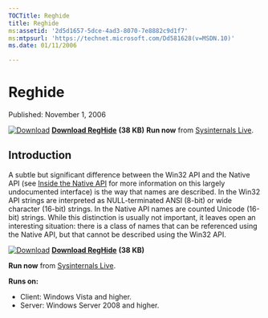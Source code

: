 ```yaml
--- 
TOCTitle: Reghide
title: Reghide
ms:assetid: '2d5d1657-5dce-4ad3-8070-7e8882c9d1f7'
ms:mtpsurl: 'https://technet.microsoft.com/Dd581628(v=MSDN.10)'
ms.date: 01/11/2006

---
```


Reghide
=======

Published: November 1, 2006

[![Download](/media/landing/sysinternals/download_sm.png)](https://download.sysinternals.com/files/RegHide.zip) [**Download RegHide**](https://download.sysinternals.com/files/RegHide.zip) **(38 KB)** 
**Run now** from [Sysinternals Live](https://live.sysinternals.com/Reghide.exe).


## Introduction

A subtle but significant difference between the Win32 API and the Native
API (see [Inside the Native API](~/learn/inside-native-applications.md) for
more information on this largely undocumented interface) is the way that
names are described. In the Win32 API strings are interpreted as
NULL-terminated ANSI (8-bit) or wide character (16-bit) strings. In the
Native API names are counted Unicode (16-bit) strings. While this
distinction is usually not important, it leaves open an interesting
situation: there is a class of names that can be referenced using the
Native API, but that cannot be described using the Win32 API.

[![Download](/media/landing/sysinternals/download_sm.png)](https://download.sysinternals.com/files/RegHide.zip) [**Download RegHide**](https://download.sysinternals.com/files/RegHide.zip) **(38 KB)**

**Run now** from [Sysinternals Live](https://live.sysinternals.com/Reghide.exe).

**Runs on:**

-   Client: Windows Vista and higher.
-   Server: Windows Server 2008 and higher.
